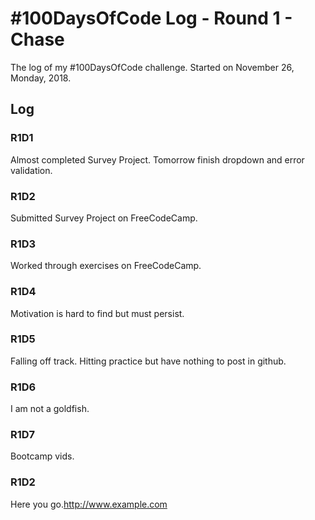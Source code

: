 # #100DaysOfCode Log - Round 1 - Chase

The log of my #100DaysOfCode challenge. Started on November 26, Monday, 2018.

## Log

### R1D1 
Almost completed Survey Project. Tomorrow finish dropdown and error validation.

### R1D2 
Submitted Survey Project on FreeCodeCamp. 

### R1D3 
Worked through exercises on FreeCodeCamp.

### R1D4
Motivation is hard to find but must persist.

### R1D5
Falling off track. Hitting practice but have nothing to post in github.

### R1D6
I am not a goldfish.

### R1D7
Bootcamp vids.





### R1D2
Here you go.http://www.example.com
